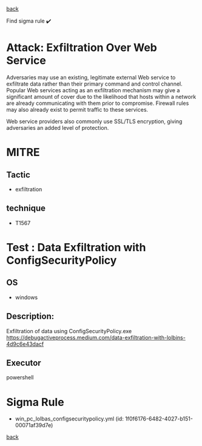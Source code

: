 
[back](../index.md)

Find sigma rule :heavy_check_mark: 

# Attack: Exfiltration Over Web Service 

Adversaries may use an existing, legitimate external Web service to exfiltrate data rather than their primary command and control channel. Popular Web services acting as an exfiltration mechanism may give a significant amount of cover due to the likelihood that hosts within a network are already communicating with them prior to compromise. Firewall rules may also already exist to permit traffic to these services.

Web service providers also commonly use SSL/TLS encryption, giving adversaries an added level of protection.

# MITRE
## Tactic
  - exfiltration


## technique
  - T1567


# Test : Data Exfiltration with ConfigSecurityPolicy
## OS
  - windows


## Description:
Exfiltration of data using ConfigSecurityPolicy.exe
https://debugactiveprocess.medium.com/data-exfiltration-with-lolbins-4d9c6e43dacf


## Executor
powershell

# Sigma Rule
 - win_pc_lolbas_configsecuritypolicy.yml (id: 1f0f6176-6482-4027-b151-00071af39d7e)



[back](../index.md)
